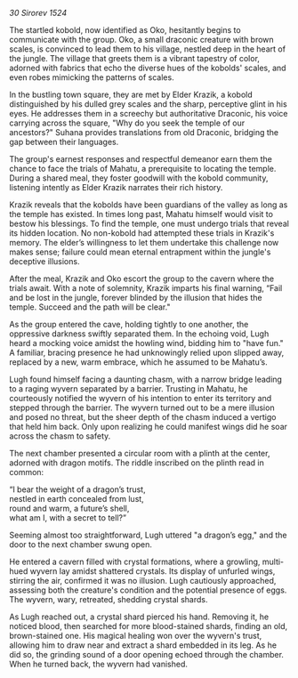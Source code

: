 *30 Sirorev 1524*

The startled kobold, now identified as Oko, hesitantly begins to communicate with the group. Oko, a small draconic creature with brown scales, is convinced to lead them to his village, nestled deep in the heart of the jungle. The village that greets them is a vibrant tapestry of color, adorned with fabrics that echo the diverse hues of the kobolds' scales, and even robes mimicking the patterns of scales.

In the bustling town square, they are met by Elder Krazik, a kobold distinguished by his dulled grey scales and the sharp, perceptive glint in his eyes. He addresses them in a screechy but authoritative Draconic, his voice carrying across the square, "Why do you seek the temple of our ancestors?" Suhana provides translations from old Draconic, bridging the gap between their languages.

The group's earnest responses and respectful demeanor earn them the chance to face the trials of Mahatu, a prerequisite to locating the temple. During a shared meal, they foster goodwill with the kobold community, listening intently as Elder Krazik narrates their rich history.

Krazik reveals that the kobolds have been guardians of the valley as long as the temple has existed. In times long past, Mahatu himself would visit to bestow his blessings. To find the temple, one must undergo trials that reveal its hidden location. No non-kobold had attempted these trials in Krazik's memory. The elder’s willingness to let them undertake this challenge now makes sense; failure could mean eternal entrapment within the jungle's deceptive illusions.

After the meal, Krazik and Oko escort the group to the cavern where the trials await. With a note of solemnity, Krazik imparts his final warning, “Fail and be lost in the jungle, forever blinded by the illusion that hides the temple. Succeed and the path will be clear."

As the group entered the cave, holding tightly to one another, the oppressive darkness swiftly separated them. In the echoing void, Lugh heard a mocking voice amidst the howling wind, bidding him to "have fun." A familiar, bracing presence he had unknowingly relied upon slipped away, replaced by a new, warm embrace, which he assumed to be Mahatu’s.

Lugh found himself facing a daunting chasm, with a narrow bridge leading to a raging wyvern separated by a barrier. Trusting in Mahatu, he courteously notified the wyvern of his intention to enter its territory and stepped through the barrier. The wyvern turned out to be a mere illusion and posed no threat, but the sheer depth of the chasm induced a vertigo that held him back. Only upon realizing he could manifest wings did he soar across the chasm to safety.

The next chamber presented a  circular room with a plinth at the center, adorned with dragon motifs. The riddle inscribed on the plinth read in common:

“I bear the weight of a dragon’s trust,  
nestled in earth concealed from lust,  
round and warm, a future’s shell,  
what am I, with a secret to tell?”

Seeming almost too straightforward, Lugh uttered "a dragon’s egg," and the door to the next chamber swung open.

He entered a cavern filled with crystal formations, where a growling, multi-hued wyvern lay amidst shattered crystals. Its display of unfurled wings, stirring the air, confirmed it was no illusion. Lugh cautiously approached, assessing both the creature's condition and the potential presence of eggs. The wyvern, wary, retreated, shedding crystal shards.

As Lugh reached out, a crystal shard pierced his hand. Removing it, he noticed blood, then searched for more blood-stained shards, finding an old, brown-stained one. His magical healing won over the wyvern's trust, allowing him to draw near and extract a shard embedded in its leg. As he did so, the grinding sound of a door opening echoed through the chamber. When he turned back, the wyvern had vanished.